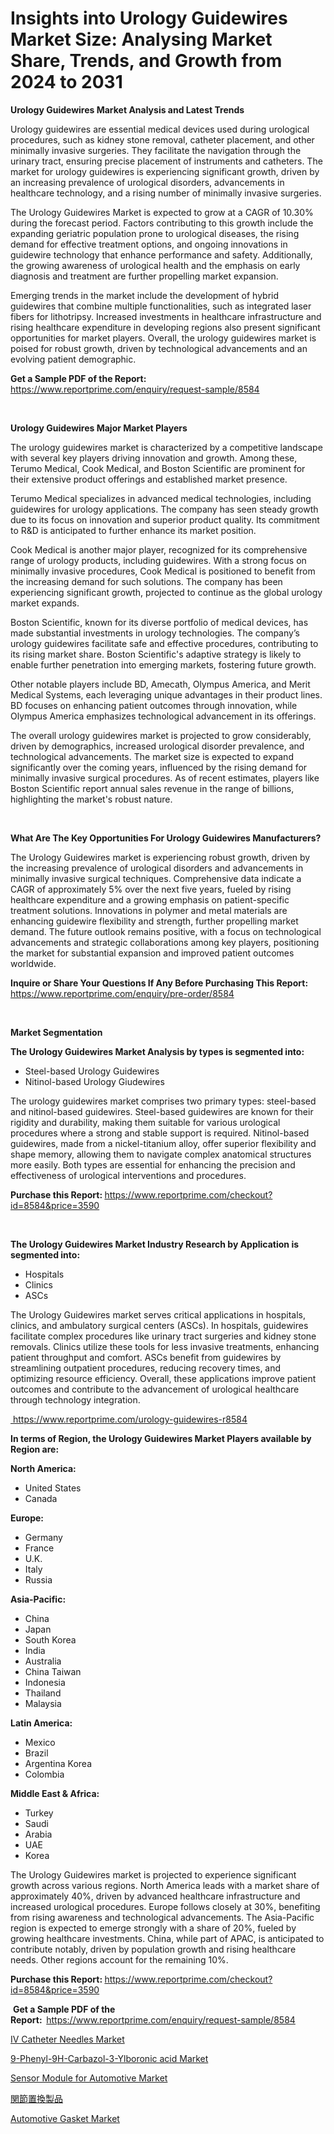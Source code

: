 <p><h1>Insights into Urology Guidewires Market Size: Analysing Market Share, Trends, and Growth from 2024 to 2031</h1></p><p><strong>Urology Guidewires Market Analysis and Latest Trends</strong></p>
<p><p>Urology guidewires are essential medical devices used during urological procedures, such as kidney stone removal, catheter placement, and other minimally invasive surgeries. They facilitate the navigation through the urinary tract, ensuring precise placement of instruments and catheters. The market for urology guidewires is experiencing significant growth, driven by an increasing prevalence of urological disorders, advancements in healthcare technology, and a rising number of minimally invasive surgeries.</p><p>The Urology Guidewires Market is expected to grow at a CAGR of 10.30% during the forecast period. Factors contributing to this growth include the expanding geriatric population prone to urological diseases, the rising demand for effective treatment options, and ongoing innovations in guidewire technology that enhance performance and safety. Additionally, the growing awareness of urological health and the emphasis on early diagnosis and treatment are further propelling market expansion.</p><p>Emerging trends in the market include the development of hybrid guidewires that combine multiple functionalities, such as integrated laser fibers for lithotripsy. Increased investments in healthcare infrastructure and rising healthcare expenditure in developing regions also present significant opportunities for market players. Overall, the urology guidewires market is poised for robust growth, driven by technological advancements and an evolving patient demographic.</p></p>
<p><strong>Get a Sample PDF of the Report:&nbsp;</strong> <a href="https://www.reportprime.com/enquiry/request-sample/8584">https://www.reportprime.com/enquiry/request-sample/8584</a></p>
<p>&nbsp;</p>
<p><strong>Urology Guidewires Major Market Players</strong></p>
<p><p>The urology guidewires market is characterized by a competitive landscape with several key players driving innovation and growth. Among these, Terumo Medical, Cook Medical, and Boston Scientific are prominent for their extensive product offerings and established market presence.</p><p>Terumo Medical specializes in advanced medical technologies, including guidewires for urology applications. The company has seen steady growth due to its focus on innovation and superior product quality. Its commitment to R&D is anticipated to further enhance its market position.</p><p>Cook Medical is another major player, recognized for its comprehensive range of urology products, including guidewires. With a strong focus on minimally invasive procedures, Cook Medical is positioned to benefit from the increasing demand for such solutions. The company has been experiencing significant growth, projected to continue as the global urology market expands.</p><p>Boston Scientific, known for its diverse portfolio of medical devices, has made substantial investments in urology technologies. The company’s urology guidewires facilitate safe and effective procedures, contributing to its rising market share. Boston Scientific's adaptive strategy is likely to enable further penetration into emerging markets, fostering future growth.</p><p>Other notable players include BD, Amecath, Olympus America, and Merit Medical Systems, each leveraging unique advantages in their product lines. BD focuses on enhancing patient outcomes through innovation, while Olympus America emphasizes technological advancement in its offerings.</p><p>The overall urology guidewires market is projected to grow considerably, driven by demographics, increased urological disorder prevalence, and technological advancements. The market size is expected to expand significantly over the coming years, influenced by the rising demand for minimally invasive surgical procedures. As of recent estimates, players like Boston Scientific report annual sales revenue in the range of billions, highlighting the market's robust nature.</p></p>
<p>&nbsp;</p>
<p><strong>What Are The Key Opportunities For Urology Guidewires Manufacturers?</strong></p>
<p><p>The Urology Guidewires market is experiencing robust growth, driven by the increasing prevalence of urological disorders and advancements in minimally invasive surgical techniques. Comprehensive data indicate a CAGR of approximately 5% over the next five years, fueled by rising healthcare expenditure and a growing emphasis on patient-specific treatment solutions. Innovations in polymer and metal materials are enhancing guidewire flexibility and strength, further propelling market demand. The future outlook remains positive, with a focus on technological advancements and strategic collaborations among key players, positioning the market for substantial expansion and improved patient outcomes worldwide.</p></p>
<p><strong>Inquire or Share Your Questions If Any Before Purchasing This Report:</strong> <a href="https://www.reportprime.com/enquiry/pre-order/8584">https://www.reportprime.com/enquiry/pre-order/8584</a></p>
<p>&nbsp;</p>
<p><strong>Market Segmentation</strong></p>
<p><strong>The Urology Guidewires Market Analysis by types is segmented into:</strong></p>
<p><ul><li>Steel-based Urology Guidewires</li><li>Nitinol-based Urology Giudewires</li></ul></p>
<p><p>The urology guidewires market comprises two primary types: steel-based and nitinol-based guidewires. Steel-based guidewires are known for their rigidity and durability, making them suitable for various urological procedures where a strong and stable support is required. Nitinol-based guidewires, made from a nickel-titanium alloy, offer superior flexibility and shape memory, allowing them to navigate complex anatomical structures more easily. Both types are essential for enhancing the precision and effectiveness of urological interventions and procedures.</p></p>
<p><strong>Purchase this Report:&nbsp;</strong><a href="https://www.reportprime.com/checkout?id=8584&price=3590">https://www.reportprime.com/checkout?id=8584&price=3590</a></p>
<p>&nbsp;</p>
<p><strong>The Urology Guidewires Market Industry Research by Application is segmented into:</strong></p>
<p><ul><li>Hospitals</li><li>Clinics</li><li>ASCs</li></ul></p>
<p><p>The Urology Guidewires market serves critical applications in hospitals, clinics, and ambulatory surgical centers (ASCs). In hospitals, guidewires facilitate complex procedures like urinary tract surgeries and kidney stone removals. Clinics utilize these tools for less invasive treatments, enhancing patient throughput and comfort. ASCs benefit from guidewires by streamlining outpatient procedures, reducing recovery times, and optimizing resource efficiency. Overall, these applications improve patient outcomes and contribute to the advancement of urological healthcare through technology integration.</p></p>
<p><a href="https://www.reportprime.com/urology-guidewires-r8584">&nbsp;https://www.reportprime.com/urology-guidewires-r8584</a></p>
<p><strong>In terms of Region, the Urology Guidewires Market Players available by Region are:</strong></p>
<p>
    <p> <strong> North America: </strong>
        <ul>
            <li>United States</li>
            <li>Canada</li>
        </ul>
        </p> 
    <p> <strong> Europe: </strong>
        <ul>
            <li>Germany</li>
            <li>France</li>
            <li>U.K.</li>
            <li>Italy</li>
            <li>Russia</li>
        </ul>
        </p> 
    <p> <strong> Asia-Pacific: </strong>
        <ul>
            <li>China</li>
            <li>Japan</li>
            <li>South Korea</li>
            <li>India</li>
            <li>Australia</li>
            <li>China Taiwan</li>
            <li>Indonesia</li>
            <li>Thailand</li>
            <li>Malaysia</li>
        </ul>
        </p> 
    <p> <strong> Latin America: </strong>
        <ul>
            <li>Mexico</li>
            <li>Brazil</li>
            <li>Argentina Korea</li>
            <li>Colombia</li>
        </ul>
        </p> 
    <p> <strong> Middle East & Africa: </strong>
        <ul>
            <li>Turkey</li>
            <li>Saudi</li>
            <li>Arabia</li>
            <li>UAE</li>
            <li>Korea</li>
        </ul>
    </p>
    </p>
<p><p>The Urology Guidewires market is projected to experience significant growth across various regions. North America leads with a market share of approximately 40%, driven by advanced healthcare infrastructure and increased urological procedures. Europe follows closely at 30%, benefiting from rising awareness and technological advancements. The Asia-Pacific region is expected to emerge strongly with a share of 20%, fueled by growing healthcare investments. China, while part of APAC, is anticipated to contribute notably, driven by population growth and rising healthcare needs. Other regions account for the remaining 10%.</p></p>
<p><strong>Purchase this Report: </strong><a href="https://www.reportprime.com/checkout?id=8584&price=3590">https://www.reportprime.com/checkout?id=8584&price=3590</a></p>
<p>&nbsp;<strong>Get a Sample PDF of the Report:&nbsp;&nbsp;</strong><a href="https://www.reportprime.com/enquiry/request-sample/8584">https://www.reportprime.com/enquiry/request-sample/8584</a></p>
<p><strong></strong></p>
<p><p><a href="https://github.com/vimar16th/Market-Research-Report-List-6/blob/main/iv-catheter-needles-market.md">IV Catheter Needles Market</a></p><p><a href="https://issuu.com/reportprime-2/docs/9-phenyl-9h-carbazol-3-ylboronic-ac_f62dd2f2536956">9-Phenyl-9H-Carbazol-3-Ylboronic acid Market</a></p><p><a href="https://medium.com/@daveblock08/this-report-aims-to-provide-a-comprehensive-presentation-of-the-global-market-for-sensor-module-for-723b51cadf81">Sensor Module for Automotive Market</a></p><p><a href="https://medium.com/@evekerluke2023/joint-replacement-products-market-%E3%81%AF-%E3%82%B3%E3%82%B9%E3%83%88%E7%AE%A1%E7%90%86%E3%81%A8%E5%8A%B9%E7%8E%87%E5%90%91%E4%B8%8A%E3%82%92%E5%84%AA%E5%85%88%E3%81%97%E3%81%BE%E3%81%99-%E3%81%95%E3%82%89%E3%81%AB-%E5%A0%B1%E5%91%8A%E6%9B%B8%E3%81%AF%E5%B8%82%E5%A0%B4%E3%81%AE%E9%9C%80%E8%A6%81%E9%9D%A2%E3%81%A8%E4%BE%9B%E7%B5%A6%E9%9D%A2%E3%81%AE%E4%B8%A1%E6%96%B9%E3%82%92%E3%82%AB%E3%83%90%E3%83%BC%E3%81%97%E3%81%A6%E3%81%84%E3%81%BE%E3%81%99-joint-7e7d5ae2880d">関節置換製品</a></p><p><a href="https://www.linkedin.com/pulse/how-automotive-gasket-market-evolved-key-trends-regional-dynamics-elm0c?trackingId=G%2BXS0jUTRWeGBHz8H%2FV7tA%3D%3D">Automotive Gasket Market</a></p></p>